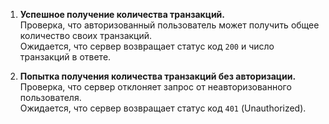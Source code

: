 1. **Успешное получение количества транзакций.**  
   Проверка, что авторизованный пользователь может получить общее количество своих транзакций.  
   Ожидается, что сервер возвращает статус код `200` и число транзакций в ответе.

2. **Попытка получения количества транзакций без авторизации.**  
   Проверка, что сервер отклоняет запрос от неавторизованного пользователя.  
   Ожидается, что сервер возвращает статус код `401` (Unauthorized).

